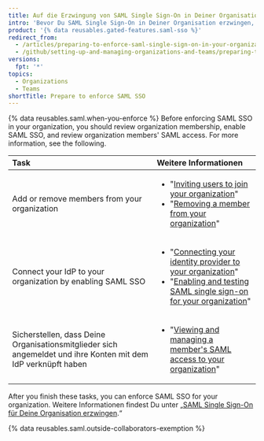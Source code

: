 ```yaml
---
title: Auf die Erzwingung von SAML Single Sign-On in Deiner Organisation vorbereiten
intro: 'Bevor Du SAML Single Sign-On in Deiner Organisation erzwingen, solltest Du die Mitgliedschaft Deiner Organisation überprüfen und die Verbindungseinstellungen zu Deinem Identitätsanbieter konfigurieren.'
product: '{% data reusables.gated-features.saml-sso %}'
redirect_from:
  - /articles/preparing-to-enforce-saml-single-sign-on-in-your-organization
  - /github/setting-up-and-managing-organizations-and-teams/preparing-to-enforce-saml-single-sign-on-in-your-organization
versions:
  fpt: '*'
topics:
  - Organizations
  - Teams
shortTitle: Prepare to enforce SAML SSO
---
```


{% data reusables.saml.when-you-enforce %} Before enforcing SAML SSO in your organization, you should review organization membership, enable SAML SSO, and review organization members' SAML access. For more information, see the following.

| Task                                                                                                          | Weitere Informationen     |
|:------------------------------------------------------------------------------------------------------------- |:------------------------- |
| Add or remove members from your organization                                                                  | <ul><li>"[Inviting users to join your organization](/organizations/managing-membership-in-your-organization/inviting-users-to-join-your-organization)"</li><li>"[Removing a member from your organization](/organizations/managing-membership-in-your-organization/removing-a-member-from-your-organization)"</li></ul> |
| Connect your IdP to your organization by enabling SAML SSO                                                    | <ul><li>"[Connecting your identity provider to your organization](/organizations/managing-saml-single-sign-on-for-your-organization/connecting-your-identity-provider-to-your-organization)"</li><li>"[Enabling and testing SAML single sign-on for your organization](/organizations/managing-saml-single-sign-on-for-your-organization/enabling-and-testing-saml-single-sign-on-for-your-organization)"</li></ul> |
| Sicherstellen, dass Deine Organisationsmitglieder sich angemeldet und ihre Konten mit dem IdP verknüpft haben | <ul><li>"[Viewing and managing a member's SAML access to your organization](/organizations/granting-access-to-your-organization-with-saml-single-sign-on/viewing-and-managing-a-members-saml-access-to-your-organization)"</li></ul> |

After you finish these tasks, you can enforce SAML SSO for your organization. Weitere Informationen findest Du unter „[SAML Single Sign-On für Deine Organisation erzwingen](/organizations/managing-saml-single-sign-on-for-your-organization/enforcing-saml-single-sign-on-for-your-organization).“

{% data reusables.saml.outside-collaborators-exemption %}
